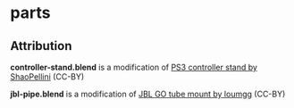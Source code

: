 # parts


## Attribution

**controller-stand.blend** is a modification of [PS3 controller stand by ShaoPellini](https://www.thingiverse.com/thing:1159898) (CC-BY)

**jbl-pipe.blend** is a modification of [JBL GO tube mount by loumgg](https://www.thingiverse.com/thing:2448815) (CC-BY)
